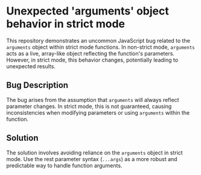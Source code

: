 # Unexpected 'arguments' object behavior in strict mode

This repository demonstrates an uncommon JavaScript bug related to the `arguments` object within strict mode functions.  In non-strict mode, `arguments` acts as a live, array-like object reflecting the function's parameters.  However, in strict mode, this behavior changes, potentially leading to unexpected results.

## Bug Description

The bug arises from the assumption that `arguments` will always reflect parameter changes.  In strict mode, this is not guaranteed, causing inconsistencies when modifying parameters or using `arguments` within the function.

## Solution

The solution involves avoiding reliance on the `arguments` object in strict mode. Use the rest parameter syntax (`...args`) as a more robust and predictable way to handle function arguments.